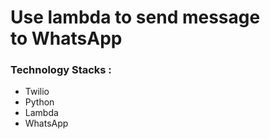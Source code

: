 # Use lambda to send message to WhatsApp

### Technology Stacks : 

- Twilio
- Python
- Lambda
- WhatsApp

